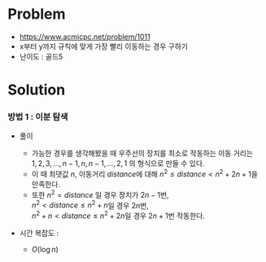 # Problem
* https://www.acmicpc.net/problem/1011
* x부터 y까지 규칙에 맞게 가장 빨리 이동하는 경우 구하기
* 난이도 : 골드5

# Solution

### 방법 1 : 이분 탐색
* 풀이
  * 가능한 경우를 생각해봤을 때 우주선의 장치를 최소로 작동하는 이동 거리는   
$1, 2, 3, ..., n-1, n, n-1, ..., 2, 1$ 의 형식으로 만들 수 있다.
  * 이 때 최댓값 $n$, 이동거리 $distance$에 대해 $n^2 \le distance < n^2+2n+1$을 만족한다.
  * 또한 $n^2 = distance$ 일 경우 장치가 $2n-1$번,   
$n^2 < distance \le n^2+n$일 경우 $2n$번,   
$n^2+n < distance \le n^2+2n$일 경우 $2n+1$번 작동한다.

* 시간 복잡도 :
  * $O(\log n)$
<br></br>
